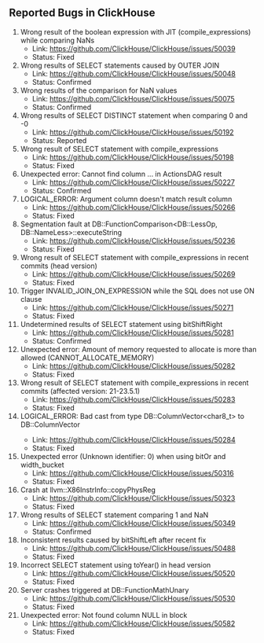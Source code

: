 ## Reported Bugs in ClickHouse
1. Wrong result of the boolean expression with JIT (compile_expressions) while comparing NaNs
    - Link: https://github.com/ClickHouse/ClickHouse/issues/50039
    - Status: Fixed
2. Wrong results of SELECT statements caused by OUTER JOIN
    - Link: https://github.com/ClickHouse/ClickHouse/issues/50048
    - Status: Confirmed
3. Wrong results of the comparison for NaN values
    - Link: https://github.com/ClickHouse/ClickHouse/issues/50075
    - Status: Confirmed
4. Wrong results of SELECT DISTINCT statement when comparing 0 and -0
    - Link: https://github.com/ClickHouse/ClickHouse/issues/50192
    - Status: Reported
5. Wrong result of SELECT statement with compile_expressions
    - Link: https://github.com/ClickHouse/ClickHouse/issues/50198
    - Status: Fixed
6. Unexpected error: Cannot find column ... in ActionsDAG result
    - Link: https://github.com/ClickHouse/ClickHouse/issues/50227
    - Status: Confirmed
7. LOGICAL_ERROR: Argument column doesn't match result column
    - Link: https://github.com/ClickHouse/ClickHouse/issues/50266
    - Status: Fixed
8. Segmentation fault at DB::FunctionComparison<DB::LessOp, DB::NameLess>::executeString
    - Link: https://github.com/ClickHouse/ClickHouse/issues/50236
    - Status: Fixed
9. Wrong result of SELECT statement with compile_expressions in recent commits (head version)
    - Link: https://github.com/ClickHouse/ClickHouse/issues/50269
    - Status: Fixed
10. Trigger INVALID_JOIN_ON_EXPRESSION while the SQL does not use ON clause
    - Link: https://github.com/ClickHouse/ClickHouse/issues/50271
    - Status: Fixed
11. Undetermined results of SELECT statement using bitShiftRight
    - Link: https://github.com/ClickHouse/ClickHouse/issues/50281
    - Status: Confirmed
12. Unexpected error: Amount of memory requested to allocate is more than allowed (CANNOT_ALLOCATE_MEMORY)
    - Link: https://github.com/ClickHouse/ClickHouse/issues/50282
    - Status: Fixed
13. Wrong result of SELECT statement with compile_expressions in recent commits (affected version: 21-23.5.1)
    - Link: https://github.com/ClickHouse/ClickHouse/issues/50283
    - Status: Fixed
14. LOGICAL_ERROR: Bad cast from type DB::ColumnVector<char8_t> to DB::ColumnVector<signed char>
    - Link: https://github.com/ClickHouse/ClickHouse/issues/50284
    - Status: Fixed
15. Unexpected error (Unknown identifier: 0) when using bitOr and width_bucket
    - Link: https://github.com/ClickHouse/ClickHouse/issues/50316
    - Status: Fixed
16. Crash at llvm::X86InstrInfo::copyPhysReg
    - Link: https://github.com/ClickHouse/ClickHouse/issues/50323
    - Status: Fixed
17. Wrong results of SELECT statement comparing 1 and NaN
    - Link: https://github.com/ClickHouse/ClickHouse/issues/50349
    - Status: Confirmed
18. Inconsistent results caused by bitShiftLeft after recent fix
    - Link: https://github.com/ClickHouse/ClickHouse/issues/50488
    - Status: Fixed
19. Incorrect SELECT statement using toYear() in head version
    - Link: https://github.com/ClickHouse/ClickHouse/issues/50520
    - Status: Fixed
20. Server crashes triggered at DB::FunctionMathUnary
    - Link: https://github.com/ClickHouse/ClickHouse/issues/50530
    - Status: Fixed
21. Unexpected error: Not found column NULL in block
    - Link: https://github.com/ClickHouse/ClickHouse/issues/50582
    - Status: Fixed